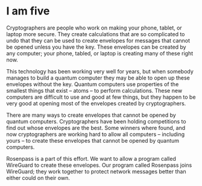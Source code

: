 # I am five


Cryptographers are people who work on making your phone, tablet, or laptop more secure. They create calculations that are so complicated to undo that they can be used to create envelopes for messages that cannot be opened unless you have the key. These envelopes can be created by any computer; your phone, tabled, or laptop is creating many of these right now.

This technology has been working very well for years, but when somebody manages to build a quantum computer they may be able to open up these envelopes without the key. Quantum computers use properties of the smallest things that exist – atoms – to perform calculations. These new computers are difficult to use and good at few things, but they happen to be very good at opening most of the envelopes created by cryptographers.

There are many ways to create envelopes that cannot be opened by quantum computers. Cryptographers have been holding competitions to find out whose envelopes are the best. Some winners where found, and now cryptographers are working hard to allow all computers – including yours – to create these envelopes that cannot be opened by quantum computers.

Rosenpass is a part of this effort. We want to allow a program called WireGuard to create these envelopes. Our program called Rosenpass joins WireGuard; they work together to protect network messages better than either could on their own.
